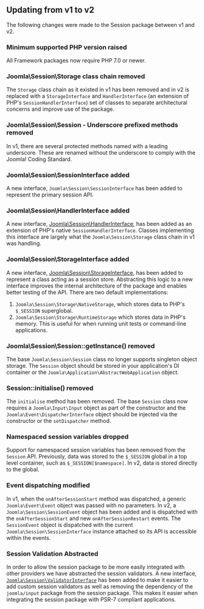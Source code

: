 ## Updating from v1 to v2

The following changes were made to the Session package between v1 and v2.

### Minimum supported PHP version raised

All Framework packages now require PHP 7.0 or newer.

### Joomla\Session\Storage class chain removed

The `Storage` class chain as it existed in v1 has been removed and in v2 is replaced with a `StorageInterface` and `HandlerInterface` (an extension of PHP's `SessionHandlerInterface`) set of classes to separate architectural concerns and improve use of the package.

### Joomla\Session\Session - Underscore prefixed methods removed

In v1, there are several protected methods named with a leading underscore. These are renamed without the underscore to comply with the Joomla! Coding Standard.

### Joomla\Session\SessionInterface added

A new interface, `Joomla\Session\SessionInterface` has been added to represent the primary session API.

### Joomla\Session\HandlerInterface added

A new interface, [Joomla\Session\HandlerInterface](classes/HandlerInterface.md), has been added as an extension of PHP's native `SessionHandlerInterface`. Classes implementing this interface are largely what the `Joomla\Session\Storage` class chain in v1 was handling.

### Joomla\Session\StorageInterface added

A new interface, [Joomla\Session\StorageInterface](classes/StorageInterface.md), has been added to represent a class acting as a session store. Abstracting this logic to a new interface improves the internal architecture of the package and enables better testing of the API. There are two default implementations:

1) `Joomla\Session\Storage\NativeStorage`, which stores data to PHP's `$_SESSION` superglobal.
2) `Joomla\Session\Storage\RuntimeStorage` which stores data in PHP's memory. This is useful for when running unit tests or command-line applications.

### Joomla\Session\Session::getInstance() removed

The base `Joomla\Session\Session` class no longer supports singleton object storage. The `Session` object should be stored in your application's DI container or the `Joomla\Application\AbstractWebApplication` object.

### Session::initialise() removed

The `initialise` method has been removed. The base `Session` class now requires a `Joomla\Input\Input` object as part of the constructor and the `Joomla\Event\DispatcherInterface` object should be injected via the constructor or the `setDispatcher` method.

### Namespaced session variables dropped

Support for namespaced session variables has been removed from the `Session` API. Previously, data was stored to the `$_SESSION` global in a top level container, such as `$_SESSION[$namespace]`. In v2, data is stored directly to the global.

### Event dispatching modified

In v1, when the `onAfterSessionStart` method was dispatched, a generic `Joomla\Event\Event` object was passed with no parameters. In v2, a `Joomla\Session\SessionEvent` object has been added and is dispatched with the `onAfterSessionStart` and new `onAfterSessionRestart` events. The `SessionEvent` object is dispatched with the current `Joomla\Session\SessionInterface` instance attached so its API is accessible within the events.

### Session Validation Abstracted

In order to allow the session package to be more easily integrated with other providers we have abstracted the session validators. A new interface, [`Joomla\Session\ValidatorInterface`](classes/ValidatorInterface.md) has been added to make it easier to add custom session validators as well as removing the dependency of the `joomla/input` package from the session package. This makes it easier when integrating the session package with PSR-7 compliant applications.
